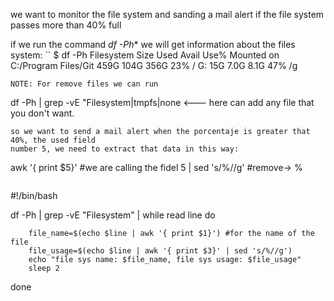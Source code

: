 we want to monitor the file system and sanding a mail alert if the file system passes more than 40% full


if we run the command *df -Ph** we will get information about the files system:
``
$ df -Ph
Filesystem            Size  Used Avail Use% Mounted on
C:/Program Files/Git  459G  104G  356G  23% /
G:                     15G  7.0G  8.1G  47% /g
```
NOTE: For remove files we can run

````
df -Ph | grep -vE "Filesystem|tmpfs|none <--- here can add any file that you don't want. 
```
so we want to send a mail alert when the porcentaje is greater that 40%, the used field
number 5, we need to extract that data in this way: 

```
awk '{ print $5}' #we are calling the fidel 5 | sed 's/%//g' #remove-> %
```

```
#!/bin/bash

df -Ph | grep -vE "Filesystem" | while read line
do

        file_name=$(echo $line | awk '{ print $1}') #for the name of the file
        file_usage=$(echo $line | awk '{ print $3}' | sed 's/%//g')
        echo "file sys name: $file_name, file sys usage: $file_usage"
        sleep 2
done
```
